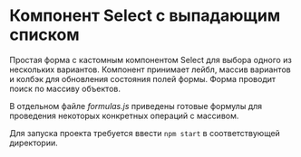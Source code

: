 # Компонент Select с выпадающим списком

Простая форма с кастомным компонентом Select для выбора одного из нескольких вариантов. Компонент принимает лейбл, массив вариантов и колбэк для обновления состояния полей формы. Форма проводит поиск по массиву объектов.

В отдельном файле _formulas.js_ приведены готовые формулы для проведения некоторых конкретных операций с массивом.

Для запуска проекта требуется ввести `npm start` в соответствующей директории.

